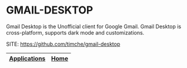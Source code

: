 # GMAIL-DESKTOP

 Gmail Desktop is the Unofficial client for Google Gmail.
 Gmail Desktop is cross-platform, supports dark mode and customizations.

 SITE: https://github.com/timche/gmail-desktop

 | [Applications](https://portable-linux-apps.github.io/apps.html) | [Home](https://portable-linux-apps.github.io)
 | --- | --- |
